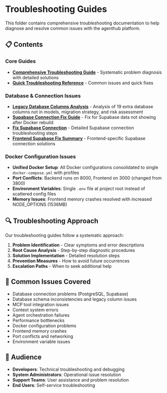 # Troubleshooting Guides

This folder contains comprehensive troubleshooting documentation to help diagnose and resolve common issues with the agenthub platform.

## 📋 Contents

### Core Guides
- **[Comprehensive Troubleshooting Guide](COMPREHENSIVE_TROUBLESHOOTING_GUIDE.md)** - Systematic problem diagnosis with detailed solutions
- **[Quick Troubleshooting Reference](TROUBLESHOOTING.md)** - Common issues and quick fixes

### Database & Connection Issues
- **[Legacy Database Columns Analysis](legacy-database-columns.md)** - Analysis of 19 extra database columns not in models, migration strategy, and risk assessment
- **[Supabase Connection Fix Guide](supabase-connection-fix-guide.md)** - Fix for Supabase data not showing after Docker rebuild
- **[Fix Supabase Connection](fix-supabase-connection.md)** - Detailed Supabase connection troubleshooting steps
- **[Frontend Supabase Fix Summary](frontend-supabase-fix-summary.md)** - Frontend-specific Supabase connection solutions

### Docker Configuration Issues
- **Unified Docker Setup**: All Docker configurations consolidated to single `docker-compose.yml` with profiles
- **Port Conflicts**: Backend runs on 8000, Frontend on 3000 (changed from 3800)
- **Environment Variables**: Single `.env` file at project root instead of scattered config files
- **Memory Issues**: Frontend memory crashes resolved with increased NODE_OPTIONS (1536MB)

## 🔍 Troubleshooting Approach

Our troubleshooting guides follow a systematic approach:

1. **Problem Identification** - Clear symptoms and error descriptions
2. **Root Cause Analysis** - Step-by-step diagnostic procedures
3. **Solution Implementation** - Detailed resolution steps
4. **Prevention Measures** - How to avoid future occurrences
5. **Escalation Paths** - When to seek additional help

## 🎯 Common Issues Covered

- Database connection problems (PostgreSQL, Supabase)
- Database schema inconsistencies and legacy column issues
- MCP tool integration issues
- Context system errors
- Agent orchestration failures
- Performance bottlenecks
- Docker configuration problems
- Frontend memory crashes
- Port conflicts and networking
- Environment variable issues

## 👥 Audience

- **Developers**: Technical troubleshooting and debugging
- **System Administrators**: Operational issue resolution
- **Support Teams**: User assistance and problem resolution
- **End Users**: Self-service troubleshooting